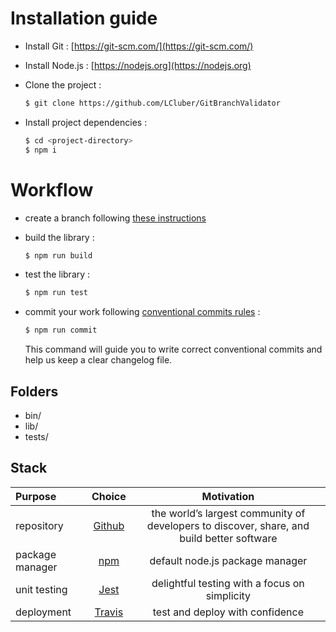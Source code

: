 # Installation guide

- Install Git : [https://git-scm.com/](https://git-scm.com/)

- Install Node.js : [https://nodejs.org](https://nodejs.org)

- Clone the project :

  ```bash
  $ git clone https://github.com/LCluber/GitBranchValidator
  ```

- Install project dependencies :

  ```bash
  $ cd <project-directory>
  $ npm i
  ```

# Workflow

- create a branch following [these instructions](https://github.com/LCluber/LeadDevToolkit/blob/master/BRANCH.md)

- build the library :

  ```bash
  $ npm run build
  ```

- test the library :

  ```bash
  $ npm run test
  ```

- commit your work following [conventional commits rules](https://github.com/LCluber/LeadDevToolkit/blob/master/COMMIT.md) :

  ```bash
  $ npm run commit
  ```

  This command will guide you to write correct conventional commits and help us keep a clear changelog file.

## Folders

- bin/
- lib/
- tests/

## Stack

| Purpose         |                Choice                |                                        Motivation                                         |
| :-------------- | :----------------------------------: | :---------------------------------------------------------------------------------------: |
| repository      |    [Github](https://github.com/)     | the world’s largest community of developers to discover, share, and build better software |
| package manager | [npm](https://www.npmjs.com/get-npm) |                              default node.js package manager                              |
| unit testing    |      [Jest](https://jestjs.io/)      |                       delightful testing with a focus on simplicity                       |
| deployment      |   [Travis](https://travis-ci.com/)   |                              test and deploy with confidence                              |

